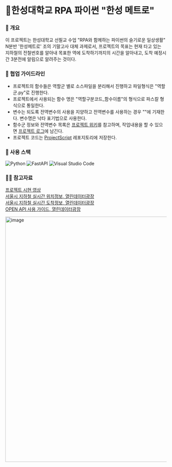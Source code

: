 # 🚆한성대학교 RPA 파이썬 "한성 메트로"



### 👩‍ 개요

이 프로젝트는 한성대학교 선필교 수업 "RPA와 함께하는 파이썬의 슬기로운 일상생활" N분반 '한성메트로' 조의 기말고사 대체 과제로서, 프로젝트의 목표는 현재 타고 있는 지하철의 전철번호를 알아내 목표한 역에 도착하기까지의 시간을 알아내고, 도착 예정시간 3분전에 알림으로 알려주는 것이다. 

### 🌈 협업 가이드라인

* 프로젝트의 함수들은 역할군 별로 소스파일을 분리해서 진행하고 파일형식은 "역할군.py"로 진행한다.   
* 프로젝트에서 사용되는 함수 명은 "역할구분코드_함수이름"의 형식으로 파스칼 형식으로 통일한다.   
* 변수는 되도록 전역변수의 사용을 지양하고 전역변수를 사용하는 경우 ""에 기재한다. 변수명은 낙타 표기법으로 사용한다.   
* 함수군 정보와 전역변수 목록은 [프로젝트 위키](https://github.com/HansungMetro/ProjectDocument/blob/main/ProjectWiki.md)를 참고하며, 작업내용을 할 수 있으면 [프로젝트 로그](https://github.com/HansungMetro/ProjectDocument/blob/main/ProjectLog.md)에 남긴다.   
* 프로젝트 코드는 [ProjectScript](https://github.com/HansungMetro/ProjectScript) 레포지토리에 저장한다.   

### 🧙 사용 스택

![Python](https://img.shields.io/badge/python-3670A0?style=for-the-badge&logo=python&logoColor=ffdd54) 
![FastAPI](https://img.shields.io/badge/FastAPI-005571?style=for-the-badge&logo=fastapi) 
![Visual Studio Code](https://img.shields.io/badge/Visual%20Studio%20Code-0078d7.svg?style=for-the-badge&logo=visual-studio-code&logoColor=white) 

### 👩‍💻 참고자료

[프로젝트 시현 영상](https://drive.google.com/drive/folders/1vKLLBujFHEjMq8YygrOXjOdIrbQ3JAbw?usp=sharing)   
[서울시 지하철 실시간 위치정보, 열린데이터광장](https://data.seoul.go.kr/dataList/OA-12601/A/1/datasetView.do)   
[서울시 지하철 실시간 도착정보, 열린데이터광장](https://data.seoul.go.kr/dataList/OA-12764/F/1/datasetView.do)   
[OPEN API 사용 가이드, 열린데이터광장](https://data.seoul.go.kr/together/guide/useGuide.do)   

<img width="764" alt="image" src="https://github.com/HansungMetro/.github/assets/40907210/91cb257f-f7d3-49b2-a2c2-daa119d8dbbc">

